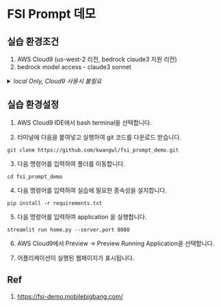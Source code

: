 # FSI Prompt 데모

## 실습 환경조건
1. AWS Cloud9 (us-west-2 리전, bedrock claude3 지원 리전)
2. bedrock model access - claude3 sonnet

<details>
<summary><i>local Only, Cloud9 사용시 불필요</i></summary>


<p>
    <ol>
        <li> streamlit 폴더 및 secrets.toml 파일 생성
        <li> 로컬에서 구동시 access key 등을 관리하는 .streamlit 폴더 생성 필요
        <li> 아래와 같이 .streamlit -> secrets.toml 파일 생성후, 아래 3가지 변수 설정<p>
        <img src="./static/secrets.png">
    </ol>
</p>

</details>

## 실습 환경설정
1. AWS Cloud9 IDE에서 bash terminal을 선택합니다.

2. 터미널에 다음을 붙여넣고 실행하여 git 코드를 다운로드 받습니다.
```
git clone https://github.com/kwangwl/fsi_prompt_demo.git
```

3. 다음 명령어를 입력하여 폴더를 이동합니다.
```
cd fsi_prompt_demo
```

4. 다음 명령어를 입력하여 실습에 필요한 종속성을 설치합니다.
```
pip install -r requirements.txt
```

5. 다음 명령어를 입력하여 application 을 실행합니다.
```
streamlit run home.py --server.port 8080
```

6. AWS Cloud9에서 Preview -> Preview Running Application을 선택합니다.

7. 어플리케이션이 실행된 웹페이지가 표시됩니다.

## Ref
1. https://fsi-demo.mobilebigbang.com/
